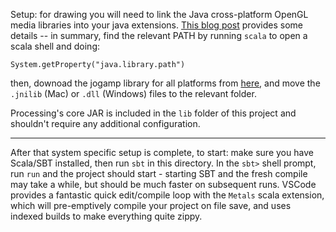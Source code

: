 Setup: for drawing you will need to link the Java cross-platform OpenGL media libraries into your java extensions. [This blog post](https://mostlymaths.net/2018/03/processing-and-scala.html/) provides some details -- in summary, find the relevant PATH by running `scala` to open a scala shell and doing:

```
System.getProperty("java.library.path")
```

then, downoad the jogamp library for all platforms from [here](https://jogamp.org/wiki/index.php/Downloading_and_installing_JOGL#Using_the_7z_jogamp-all-platforms_archive), and move the `.jnilib` (Mac) or `.dll` (Windows) files to the relevant folder.

Processing's core JAR is included in the `lib` folder of this project and shouldn't require any additional configuration.

---

After that system specific setup is complete, to start: make sure you have Scala/SBT installed, then run `sbt` in this directory. In the `sbt>` shell prompt, run `run` and the project should start - starting SBT and the fresh compile may take a while, but should be much faster on subsequent runs. VSCode provides a fantastic quick edit/compile loop with the `Metals` scala extension, which will pre-emptively compile your project on file save, and uses indexed builds to make everything quite zippy.
